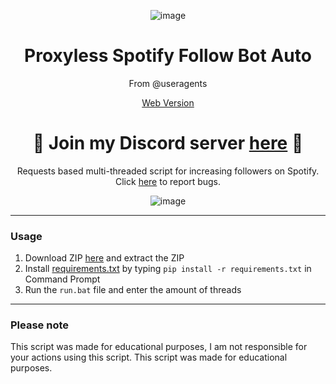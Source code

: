 <div align="center">
  
  ![image](https://cdn.discordapp.com/attachments/968557691922415626/1013124133384618064/SPOTIFY_FOLLOW_BOT_AUTO.png)
  
  
  # Proxyless Spotify Follow Bot Auto
  
  From @useragents
  
  [Web Version](https://replit.com/@Juevee/Juevee-Spotify-Follow-Auto?v=2)
  
<h1>
🌟 Join my Discord server <a href="https://discord.gg/A8kUXgVDAc">here</a> 🌟
</h1>
  Requests based multi-threaded script for increasing followers on Spotify. Click <a href="https://github.com/useragents/Proxyless-Spotify-Follow-Bot/issues">here</a> to report bugs.
  
  ![image](https://user-images.githubusercontent.com/102762968/161622560-22f88eae-709e-4c07-a66e-8147dd3d43dd.png)

</div>

--------------------------------------

### Usage

1. Download ZIP <a href="https://github.com/Juevee/Spotify-Follow-Bot-Auto/archive/refs/heads/main.zip">here</a> and extract the ZIP 
2. Install <a href="https://github.com/Juevee/Spotify-Follow-Bot-Auto/blob/main/requirements.txt">requirements.txt</a> by typing `pip install -r requirements.txt` in Command Prompt
4. Run the `run.bat` file and enter the amount of threads

--------------------------------------

### Please note

This script was made for educational purposes, I am not responsible for your actions using this script. This script was made for educational purposes.
